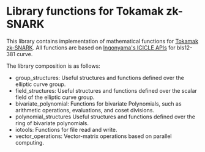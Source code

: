 # Library functions for Tokamak zk-SNARK

This library contains implementation of mathematical functions for [Tokamak zk-SNARK](https://eprint.iacr.org/2024/507). All functions are based on [Ingonyama's ICICLE APIs](https://github.com/ingonyama-zk/icicle) for bls12-381 curve.

The library composition is as follows:
- group_structures: Useful structures and functions defined over the elliptic curve group.
- field_structures: Useful structures and functions defined over the scalar field of the elliptic curve group.
- bivariate_polynomial: Functions for bivariate Polynomials, such as arithmetic operations, evaluations, and coset divisions.
- polynomial_structures Useful structures and functions defined over the ring of bivariate polynomials. 
- iotools: Functions for file read and write.
- vector_operations: Vector-matrix operations based on parallel computing.
